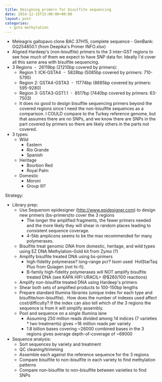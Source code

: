 ```yaml
---
title: Designing primers for bisulfite sequencing
date: 2014-12-15T15:00:06+00:00
layout: post
categories:
  - gsta methylation
---
```

  * Meleagris gallopavo clone BAC 37H15, complete sequence - GenBank: GQ254850.1 (from Deepika's Primer INFO.xlsx)
  * Aligned Hardeep's (non-bisulfite) primers to the 3 inter-GST regions to see how much of them we expect to have SNP data for. Ideally I'd cover all this same area with bisulfite sequencing.
  * 3 Regions  -  26119bp (21210bp covered by primers):
      * Region 1: ICK-GSTA4  -  5828bp (5085bp covered by primers: 710-5795)
      * Region 2: GSTA4-GSTA3  -  11774bp (8685bp covered by primers: 595-9280)
      * Region 3: GSTA3-GST1.1  -  8517bp (7440bp covered by primers: 63-7503)
      * It does no good to design bisulfite sequencing primers beyond the covered regions since I need the non-bisulfite sequences as a comparison. I COULD compare to the Turkey reference genome, but that assumes there are no SNPs, and we know there are SNPs in the part covered by primers so there are likely others in the parts not covered.
  * 3 types:
      * Wild
          * Eastern
          * Rio Grande
          * Spanish
      * Heritage
          * Bourbon Red
          * Royal Palm
      * Domestic
          * Moroni
          * Group III?

Strategy:

  * Library prep:
      * Use Sequenom epidesigner (http://www.epidesigner.com) to design new primers (bs-primers)to cover the 3 regions
          * The longer the amplified fragments, the fewer primers needed and the more likely they will shear in random places leading to consistent sequence coverage.
          * 4-5kb amplicons seems to be the max recommended for many polymerases.
      * Bisulfite treat genomic DNA from domestic, heritage, and wild types using EZ DNA Methylation-Gold kit from Zymo (?)
      * Amplify bisulfite treated DNA using bs-primers
          * high-fidelity polymerase? long-range pcr? Isom used  HotStarTaq Plus from Quiagen (not hi-fi).
          * B-family high-fidelity polymerases will NOT amplify bisulfite treated DNA (see KAPA HIFI URACIL+ @$260/100 reactions)
      * Amplify non-bisulfite treated DNA using Hardeep's primers
      * Shear both sets of amplified products to 100-150bp lengths
      * Prepare standard Illumina libraries (unique index for each type and bisulfite/non-bisulfite).  How does the number of indexes used affect cost/difficulty? If the index can also tell which of the 3 regions the sequence is from it will simplify assembly.
      * Pool and sequence on a single Illumina lane
          * Assuming 250 million reads divided among 14 indices (7 varieties * two treatments) gives ~18 million reads per variety
          * 1.8 billion bases covering ~26000 combined bases in the 3 regions gives average depth-of-coverage of ~69000
  * Sequence analysis:
      * Sort sequences by variety and treatment
      * QC cleaning/trimming
      * Assemble each against the reference sequence for the 3 regions
      * Compare bisulfite to non-bisulfite in each variety to find methylation patterns
      * Compare non-bisulfite to non-bisulfite between varieties to find SNPs
